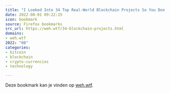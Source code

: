 ```yaml
---
title: "I Looked Into 34 Top Real-World Blockchain Projects So You Don’t Have To | Niko’s Blog"
date: 2022-08-01 09:22:15
icon: bookmark
source: Firefox bookmarks
src_url: https://weh.wtf/34-blockchain-projects.html
domains:
- weh.wtf
2022: "08"
categories:
- bitcoin
- blockchain
- crypto-currencies
- technology

---
```

Deze bookmark kan je vinden op [weh.wtf](https://weh.wtf/34-blockchain-projects.html).
